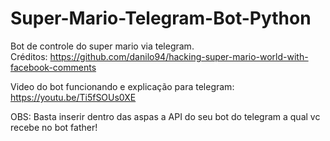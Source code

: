 # Super-Mario-Telegram-Bot-Python
Bot de controle do super mario via telegram.<br>
Créditos: 
https://github.com/danilo94/hacking-super-mario-world-with-facebook-comments<br>

Video do bot funcionando e explicação para telegram:
https://youtu.be/Ti5fSOUs0XE  <br>

OBS: Basta inserir dentro das aspas a API do seu bot do telegram a qual vc recebe no bot father!
